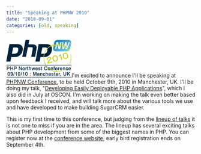 ```yaml
---
title: "Speaking at PHPNW 2010"
date: "2010-09-01"
categories: [old, speaking]
---
```


[![phpnw10 PHP Conference 09/10/2010](/images/small_details_174x100.png "phpnw10 PHP Conference 09/10/2010")](http://conference.phpnw.org.uk/phpnw10/)I'm excited to announce I'll be speaking at [PHPNW Conference](http://conference.phpnw.org.uk/phpnw10/), to be held October 9th, 2010 in Manchester, UK. I'll be doing my talk, "[Developing Easily Deployable PHP Applications](http://conference.phpnw.org.uk/phpnw10/developing-easily-deployable-php-applications)", which I also did in July at OSCON. I'm working on making the talk even better based upon feedback I received, and will talk more about the various tools we use and have developed to make building SugarCRM easier.

This is my first time to this conference, but judging from the [lineup of talks](http://conference.phpnw.org.uk/phpnw10/schedule/) it is not one to miss if you are in the area. The lineup has several exciting talks about PHP development from some of the biggest names in PHP. You can register now at the [conference website](http://conference.phpnw.org.uk/phpnw10/registration/); early bird registration ends on September 4th.
